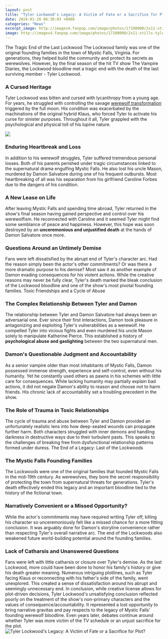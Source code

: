 ```yaml
---
layout: post
title: "Tyler Lockwood's Legacy: A Victim of Fate or a Sacrifice for Plot?"
date: 2024-01-28 06:30:03 +0000
categories: "News"
excerpt_image: http://images4.fanpop.com/image/photos/17100000/2x11-stills-tyler-lockwood-17177825-2000-1565.jpg
image: http://images4.fanpop.com/image/photos/17100000/2x11-stills-tyler-lockwood-17177825-2000-1565.jpg
---
```


The Tragic End of the Last Lockwood
The Lockwood family was one of the original founding families in the town of Mystic Falls, Virginia. For generations, they helped build the community and protect its secrets as werewolves. However, by the final season of the hit TV show The Vampire Diaries, the Lockwood bloodline met a tragic end with the death of the last surviving member - Tyler Lockwood. 
### A Cursed Heritage
Tyler Lockwood was bitten and cursed with lycanthropy from a young age. For years, he struggled with controlling the savage [werewolf transformation](https://yt.io.vn/collection/abramowitz) triggered by the full moon. His condition was exacerbated by the machinations of the original hybrid Klaus, who forced Tyler to activate his curse for sinister purposes. Throughout it all, Tyler grappled with the psychological and physical toll of his lupine nature.

![](https://i.ytimg.com/vi/nCRvYkjEJgY/maxresdefault.jpg)
### Enduring Heartbreak and Loss 
In addition to his werewolf struggles, Tyler suffered tremendous personal losses. Both of his parents perished under tragic circumstances linked to the supernatural drama engulfing Mystic Falls. He also lost his uncle Mason, murdered by Damon Salvatore during one of his frequent outbursts. Most heartbreaking of all was his separation from his girlfriend Caroline Forbes due to the dangers of his condition.
### A New Lease on Life
After leaving Mystic Falls and spending time abroad, Tyler returned in the show's final season having gained perspective and control over his werewolfism. He reconnected with Caroline and it seemed Tyler might find some semblance of peace and happiness. However, this hope was soon destroyed by an **unceremonious and unjustified death** at the hands of Damon Salvatore once more. 
### Questions Around an Untimely Demise
Fans were left dissatisfied by the abrupt end of Tyler's character arc. Had the reason simply been the actor's other commitments? Or was there a more dramatic purpose to his demise? Most saw it as another example of Damon evading consequences for his violent actions. While the creative reasons may never be fully clear, Tyler's death marked the bleak conclusion of the Lockwood bloodline and one of the show's most pivotal founding families.
Toxic Friendships and a Cycle of Abuse 
### The Complex Relationship Between Tyler and Damon
The relationship between Tyler and Damon Salvatore had always been an adversarial one. Ever since their first interactions, Damon took pleasure in antagonizing and exploiting Tyler's vulnerabilities as a werewolf. He compelled Tyler into vicious fights and even murdered his uncle Mason solely to manipulate Katherine Pierce. This established a history of **psychological abuse and gaslighting** between the two supernatural men.
### Damon's Questionable Judgment and Accountability 
As a senior vampire older than most inhabitants of Mystic Falls, Damon possessed immense strength, experience and self-control, even without his humanity. Yet he constantly used others as pawns in his schemes with little care for consequences. While lacking humanity may partially explain bad actions, it did not negate Damon's ability to reason and choose not to harm friends. His chronic lack of accountability set a troubling precedent in the show.
### The Role of Trauma in Toxic Relationships
The cycle of trauma and abuse between Tyler and Damon provided an unfortunately realistic lens into how deep-seated wounds can propagate further harm. Both characters struggled with inner demons and handling darkness in destructive ways due to their turbulent pasts. This speaks to the challenges of breaking free from dysfunctional relationship patterns formed under duress.
The End of a Legacy: Last of the Lockwoods 
### The Mystic Falls Founding Families
The Lockwoods were one of the original families that founded Mystic Falls in the mid-19th century. As werewolves, they bore the secret responsibility of protecting the town from supernatural threats for generations. Tyler's death effectively ended this legacy and an important bloodline tied to the history of the fictional town.
### Narratively Convenient or a Missed Opportunity?
While the actor's commitments may have required writing Tyler off, killing his character so unceremoniously felt like a missed chance for a more fitting conclusion. It was arguably done for Damon's storyline convenience rather than respecting Tyler's overall narrative arc. The end of the Lockwoods also weakened future world-building potential around the founding families.
### Lack of Catharsis and Unanswered Questions 
Fans were left with little catharsis or closure over Tyler's demise. As the last Lockwood, more could have been done to honor his family's history or give his death greater meaning. Numerous intriguing plotlines, such as Tyler facing Klaus or reconnecting with his father's side of the family, went unexplored. This created a sense of dissatisfaction around his abrupt and seemingly unnecessary end.
In conclusion, while creative license allows for plot-driven decisions, Tyler Lockwood's unsatisfying conclusion reflected poorly on the treatment of the show's non-primary characters and the values of consequence/accountability. It represented a lost opportunity to bring narrative gravitas and pay respects to the legacy of Mystic Falls' founding werewolf bloodline. Even years later, debates continue around whether Tyler was more victim of the TV schedule or an unjust sacrifice for the plot.
![Tyler Lockwood's Legacy: A Victim of Fate or a Sacrifice for Plot?](http://images4.fanpop.com/image/photos/17100000/2x11-stills-tyler-lockwood-17177825-2000-1565.jpg)